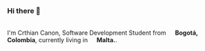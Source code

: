 ### Hi there 👋
</br> I'm Crthian Canon, Software Development Student from <img src="https://icons8.com/icon/qvl7nGIi6mHR/colombia" width="13"/> <b>Bogotá, Colombia</b>, currently living in <img src="https://icons8.com/icon/ukyvCISvQSmB/malta-circular" width="13"/> <b>Malta.</b>. </p>

<!--
**CristhianC21/CristhianC21** is a ✨ _special_ ✨ repository because its `README.md` (this file) appears on your GitHub profile.

Here are some ideas to get you started:

- 🔭 I’m currently working on ...
- 🌱 I’m currently learning ...
- 👯 I’m looking to collaborate on ...
- 🤔 I’m looking for help with ...
- 💬 Ask me about ...
- 📫 How to reach me: ...
- 😄 Pronouns: ...
- ⚡ Fun fact: ...
-->
